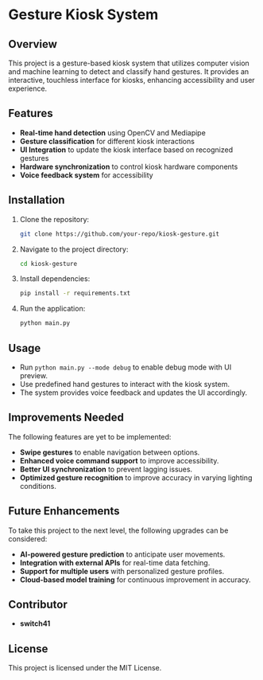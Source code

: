 # Gesture Kiosk System

## Overview
This project is a gesture-based kiosk system that utilizes computer vision and machine learning to detect and classify hand gestures. It provides an interactive, touchless interface for kiosks, enhancing accessibility and user experience.

## Features
- **Real-time hand detection** using OpenCV and Mediapipe
- **Gesture classification** for different kiosk interactions
- **UI Integration** to update the kiosk interface based on recognized gestures
- **Hardware synchronization** to control kiosk hardware components
- **Voice feedback system** for accessibility

## Installation
1. Clone the repository:
   ```bash
   git clone https://github.com/your-repo/kiosk-gesture.git
   ```
2. Navigate to the project directory:
   ```bash
   cd kiosk-gesture
   ```
3. Install dependencies:
   ```bash
   pip install -r requirements.txt
   ```
4. Run the application:
   ```bash
   python main.py
   ```

## Usage
- Run `python main.py --mode debug` to enable debug mode with UI preview.
- Use predefined hand gestures to interact with the kiosk system.
- The system provides voice feedback and updates the UI accordingly.

## Improvements Needed
The following features are yet to be implemented:
- **Swipe gestures** to enable navigation between options.
- **Enhanced voice command support** to improve accessibility.
- **Better UI synchronization** to prevent lagging issues.
- **Optimized gesture recognition** to improve accuracy in varying lighting conditions.

## Future Enhancements
To take this project to the next level, the following upgrades can be considered:
- **AI-powered gesture prediction** to anticipate user movements.
- **Integration with external APIs** for real-time data fetching.
- **Support for multiple users** with personalized gesture profiles.
- **Cloud-based model training** for continuous improvement in accuracy.

## Contributor
- **switch41**

## License
This project is licensed under the MIT License.

